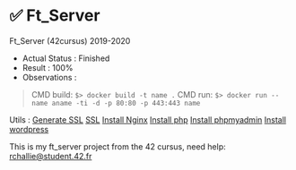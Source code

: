 # ✅ Ft_Server
Ft_Server (42cursus) 2019-2020

- Actual Status : Finished
- Result        : 100%
- Observations : 
 > CMD build:
 > `$> docker build -t name .`
 > CMD run:
 > `$> docker run --name aname -ti -d -p 80:80 -p 443:443 name`

Utils :
  [Generate SSL](https://linuxize.com/post/creating-a-self-signed-ssl-certificate/)
  [SSL](https://admin-serv.net/blog/670/creer-et-installer-un-certificat-ssl-sous-nginx/)
  [Install Nginx](https://www.youtube.com/watch?v=YD_exb9aPZU)
  [Install php](https://www.digitalocean.com/community/tutorials/how-to-install-linux-nginx-mariadb-php-lemp-stack-on-debian-10)
  [Install phpmyadmin](https://www.digitalocean.com/community/tutorials/how-to-install-phpmyadmin-from-source-debian-10)
  [Install wordpress](https://www.osradar.com/install-wordpress-debian-10/)

This is my ft_server project from the 42 cursus,
need help:
rchallie@student.42.fr




